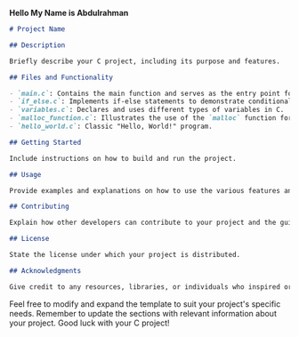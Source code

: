 **Hello My Name is Abdulrahman**

```markdown
# Project Name

## Description

Briefly describe your C project, including its purpose and features.

## Files and Functionality

- `main.c`: Contains the main function and serves as the entry point for the program.
- `if_else.c`: Implements if-else statements to demonstrate conditional logic.
- `variables.c`: Declares and uses different types of variables in C.
- `malloc_function.c`: Illustrates the use of the `malloc` function for dynamic memory allocation.
- `hello_world.c`: Classic "Hello, World!" program.

## Getting Started

Include instructions on how to build and run the project.

## Usage

Provide examples and explanations on how to use the various features and files in the project.

## Contributing

Explain how other developers can contribute to your project and the guidelines they should follow.

## License

State the license under which your project is distributed.

## Acknowledgments

Give credit to any resources, libraries, or individuals who inspired or contributed to the project.
```

Feel free to modify and expand the template to suit your project's specific needs. Remember to update the sections with relevant information about your project. Good luck with your C project!
